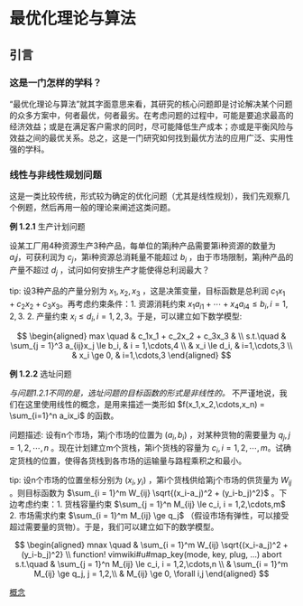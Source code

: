 # 最优化理论与算法

## 引言

### 这是一门怎样的学科？

“最优化理论与算法”就其字面意思来看，其研究的核心问题即是讨论解决某个问题的众多方案中，何者最优，何者最劣。在考虑问题的过程中，可能是要追求最高的经济效益；或是在满足客户需求的同时，尽可能降低生产成本；亦或是平衡风险与效益之间的最优关系。总之，这是一门研究如何找到最优方法的应用广泛、实用性强的学科。

### 线性与非线性规划问题

这是一类比较传统，形式较为确定的优化问题（尤其是线性规划），我们先观察几个例题，然后再用一般的理论来阐述这类问题。

**例 1.2.1** 生产计划问题

设某工厂用4种资源生产3种产品，每单位的第j种产品需要第i种资源的数量为 $a_ij$，可获利润为 $c_j$，第i种资源总消耗量不能超过 $b_i$ ，由于市场限制，第j种产品的产量不超过 $d_j$ ，试问如何安排生产才能使得总利润最大？

tip: 设3种产品的产量分别为 $x_1, x_2, x_3$ ，这是决策变量，目标函数是总利润 $c_1x_1 + c_2x_2 + c_3x_3$。再考虑约束条件：1. 资源消耗约束 $x_1a_{i1} +  \cdots + x_4a_{i4} \le b_i, i = 1,2,3$. 2. 产量约束 $x_i \le d_i, i = 1,2,3$。于是，可以建立如下数学模型:

$$
\begin{aligned}
max \quad & c_1x_1 + c_2x_2 + c_3x_3 & \\ 
s.t.\quad & \sum_{j = 1}^3 a_{ij}x_j \le b_i, & i = 1,\cdots,4 \\
    & x_i \le d_i, & i=1,\cdots,3 \\
    & x_i \ge 0, & i=1,\cdots,3 
\end{aligned}
$$

**例 1.2.2** 选址问题

*与问题1.2.1不同的是，选址问题的目标函数的形式是非线性的。* 不严谨地说，我们在这里使用线性的概念，是用来描述一类形如 $f(x_1,x_2,\cdots,x_n) = \sum_{i=1}^n a_ix_i$ 的函数。

问题描述: 设有n个市场，第j个市场的位置为 $(a_i, b_i)$ ，对某种货物的需要量为 $q_j, j = 1,2,\cdots,n$ 。现在计划建立m个货栈，第i个货栈的容量为 $c_i, i = 1,2,\cdots,m$。试确定货栈的位置，使得各货栈到各市场的运输量与路程乘积之和最小。

tip: 设n个市场的位置坐标分别为 $(x_i,y_i)$ ，第i个货栈供给第j个市场的供货量为 $W_{ij}$ 。则目标函数为 $\sum_{i = 1}^m W_{ij} \sqrt{(x_i-a_j)^2 + (y_i-b_j)^2}$ 。下边考虑约束：1. 货栈容量约束 $\sum_{j = 1}^n M_{ij} \le c_i, i = 1,2,\cdots,m$ 2. 市场需求约束 $\sum_{i = 1}^m M_{ij} \ge q_j$ （假设市场有弹性，可以接受超过需要量的货物）。于是，我们可以建立如下的数学模型。

$$
\begin{aligned}
  mnax \quad & \sum_{i = 1}^m W_{ij} \sqrt{(x_i-a_j)^2 + (y_i-b_j)^2} \\ 
function! vimwiki#u#map_key(mode, key, plug, ...) abort
  s.t.\quad & \sum_{j = 1}^n M_{ij} \le c_i, i = 1,2,\cdots,n \\
            & \sum_{i = 1}^m M_{ij} \ge q_j, j = 1,2,\\
            & M_{ij} \ge 0, \forall i,j
\end{aligned}
$$

[概念](./概念梳理.md)
